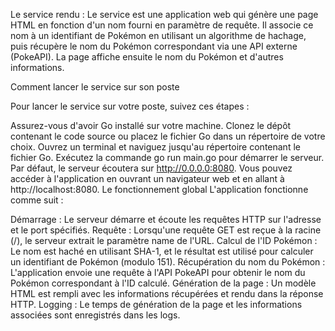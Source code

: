 Le service rendu : 
Le service est une application web qui génère une page HTML en fonction d'un nom fourni en paramètre de requête. Il associe ce nom à un identifiant de Pokémon en utilisant un algorithme de hachage, puis récupère le nom du Pokémon correspondant via une API externe (PokeAPI). La page affiche ensuite le nom du Pokémon et d'autres informations.

Comment lancer le service sur son poste

Pour lancer le service sur votre poste, suivez ces étapes :

Assurez-vous d'avoir Go installé sur votre machine.
Clonez le dépôt contenant le code source ou placez le fichier Go dans un répertoire de votre choix.
Ouvrez un terminal et naviguez jusqu'au répertoire contenant le fichier Go.
Exécutez la commande go run main.go pour démarrer le serveur.
Par défaut, le serveur écoutera sur http://0.0.0.0:8080. Vous pouvez accéder à l'application en ouvrant un navigateur web et en allant à http://localhost:8080.
Le fonctionnement global
L'application fonctionne comme suit :

Démarrage : Le serveur démarre et écoute les requêtes HTTP sur l'adresse et le port spécifiés.
Requête : Lorsqu'une requête GET est reçue à la racine (/), le serveur extrait le paramètre name de l'URL.
Calcul de l'ID Pokémon : Le nom est haché en utilisant SHA-1, et le résultat est utilisé pour calculer un identifiant de Pokémon (modulo 151).
Récupération du nom du Pokémon : L'application envoie une requête à l'API PokeAPI pour obtenir le nom du Pokémon correspondant à l'ID calculé.
Génération de la page : Un modèle HTML est rempli avec les informations récupérées et rendu dans la réponse HTTP.
Logging : Le temps de génération de la page et les informations associées sont enregistrés dans les logs.